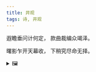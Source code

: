 ```yaml
---
title: 井观
tags: 诗, 井观
---
```


遐瞻垂问计何定，
款曲裁编众竭泽。

曙影乍开天幕收，
下稍究尽命无择。

<details><summary>🖼️</summary>

![](writings/images/2021-01-24-15-16-jin-guan.JPG)
</details>